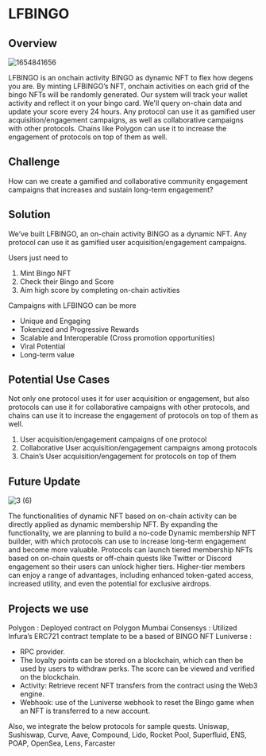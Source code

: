 # LFBINGO

## Overview
![1654841656](https://github.com/BeyondClub/bingo/assets/90386676/f027cf13-3e56-44ea-b628-598579226d20)

LFBINGO is an onchain activity BINGO as dynamic NFT to flex how degens you are.
By minting LFBINGO’s NFT, onchain activities on each grid of the bingo NFTs will be randomly generated. 
Our system will track your wallet activity and reflect it on your bingo card. We'll query on-chain data and update your score every 24 hours.
Any protocol can use it as gamified user acquisition/engagement campaigns, as well as collaborative campaigns with other protocols. Chains like Polygon can use it to increase the engagement of protocols on top of them as well.

## Challenge
How can we create a gamified and collaborative community engagement campaigns that increases and sustain long-term engagement?

## Solution
We’ve built LFBINGO, an on-chain activity BINGO as a dynamic NFT.
Any protocol can use it as gamified user acquisition/engagement campaigns.

Users just need to 
1. Mint Bingo NFT
2. Check their Bingo and Score
3. Aim high score by completing on-chain activities

Campaigns with LFBINGO can be more
- Unique and Engaging
- Tokenized and Progressive Rewards
- Scalable and Interoperable (Cross promotion opportunities)
- Viral Potential
- Long-term value

## Potential Use Cases
Not only one protocol uses it for user acquisition or engagement, but also protocols can use it for collaborative campaigns with other protocols, and chains can use it to increase the engagement of protocols on top of them as well.
1. User acquisition/engagement campaigns of one protocol
2. Collaborative User acquisition/engagement campaigns among protocols
3. Chain’s User acquisition/engagement for protocols on top of them

## Future Update
![3 (6)](https://github.com/BeyondClub/bingo/assets/90386676/e3ab451c-e21f-43ab-9ca2-ecb13ceaef80)

The functionalities of dynamic NFT based on on-chain activity can be directly applied as dynamic membership NFT.
By expanding the functionality, we are planning to build a no-code Dynamic membership NFT builder, with which protocols can use to increase long-term engagement and become more valuable.
Protocols can launch tiered membership NFTs based on on-chain quests or off-chain quests like Twitter or Discord engagement so their users can unlock higher tiers.
Higher-tier members can enjoy a range of advantages, including enhanced token-gated access, increased utility, and even the potential for exclusive airdrops.

## Projects we use
Polygon : Deployed contract on Polygon Mumbai
Consensys : Utilized Infura’s ERC721 contract template to be a based of BINGO NFT
Luniverse : 
  - RPC provider.
  - The loyalty points can be stored on a blockchain, which can then be used by users to withdraw perks. The score can be viewed and verified on the blockchain.
  - Activity: Retrieve recent NFT transfers from the contract using the Web3 engine.
  - Webhook: use of the Luniverse webhook to reset the Bingo game when an NFT is transferred to a new account.

Also, we integrate the below protocols for sample quests.
Uniswap, Sushiswap, Curve, Aave, Compound, Lido, Rocket Pool, Superfluid, ENS, POAP, OpenSea, Lens, Farcaster
